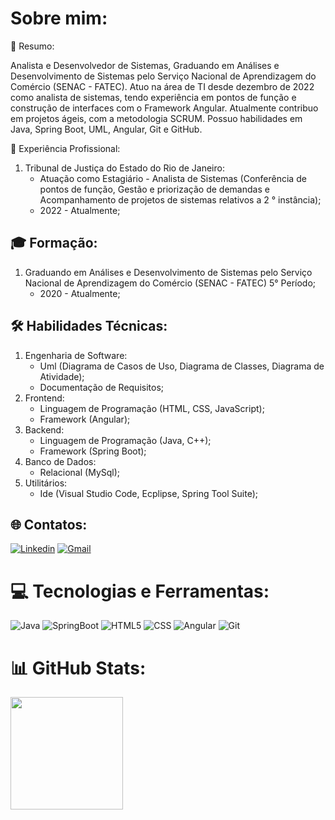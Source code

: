 #  Sobre mim:

📰 Resumo:

Analista e Desenvolvedor de Sistemas, Graduando em Análises e Desenvolvimento de Sistemas pelo Serviço Nacional de Aprendizagem do Comércio (SENAC - FATEC). Atuo na área de TI desde dezembro de 2022 como analista de sistemas, tendo experiência em pontos de função e construção de interfaces com o Framework Angular. Atualmente contribuo em projetos ágeis, com a metodologia SCRUM. Possuo habilidades em Java, Spring Boot, UML, Angular, Git e GitHub.

💼 Experiência Profissional:

1. Tribunal de Justiça do Estado do Rio de Janeiro:
    - Atuação como Estagiário - Analista de Sistemas (Conferência de pontos de função, Gestão e priorização de demandas e Acompanhamento de projetos de sistemas relativos a 2 ° instância);
    - 2022 - Atualmente;

## 🎓 Formação:

1. Graduando em Análises e Desenvolvimento de Sistemas pelo Serviço Nacional de Aprendizagem do Comércio (SENAC -
   FATEC) 5° Período;
    - 2020 - Atualmente;

## 🛠 Habilidades Técnicas:

1. Engenharia de Software:
    - Uml (Diagrama de Casos de Uso, Diagrama de Classes, Diagrama de Atividade);
    - Documentação de Requisitos;
2. Frontend:
    - Linguagem de Programação (HTML, CSS, JavaScript);
    - Framework (Angular);
3. Backend:
    - Linguagem de Programação (Java, C++);
    - Framework (Spring Boot);
4. Banco de Dados:
    - Relacional (MySql);
5. Utilitários:
    - Ide (Visual Studio Code, Ecplipse, Spring Tool Suite);

##  🌐 Contatos:

[![Linkedin](https://img.shields.io/badge/LinkedIn-0077B5?style=for-the-badge&logo=linkedin&logoColor=white)](https://linkedin.com/in/victorfonseca-ads)
[![Gmail](https://img.shields.io/badge/Gmail-D14836?style=for-the-badge&logo=gmail&logoColor=white&link=mailto:victorfonsecabarboza@gmail.com)](mailto:victorfonsecabarboza@gmail.com)

#  💻 Tecnologias e Ferramentas:

![Java](https://img.shields.io/badge/Java-ED8B00?style=for-the-badge&logo=java&logoColor=white)
![SpringBoot](https://img.shields.io/badge/Spring-6DB33F?style=for-the-badge&logo=spring&logoColor=white)
![HTML5](https://img.shields.io/badge/HTML5-E34F26?style=for-the-badge&logo=html5&logoColor=white)
![CSS](https://img.shields.io/badge/CSS3-1572B6?style=for-the-badge&logo=css3&logoColor=white)
![Angular](https://img.shields.io/badge/Angular-DD0031?style=for-the-badge&logo=angular&logoColor=white)
![Git](https://img.shields.io/badge/Git-E34F26?style=for-the-badge&logo=git&logoColor=white)


#  📊 GitHub Stats:

<a href="https://github.com/victorfonsecabarboza">
  <img height="180em" src="https://github-readme-stats.vercel.app/api?username=victorfonsecabarboza&theme=dark"/>
</a>
